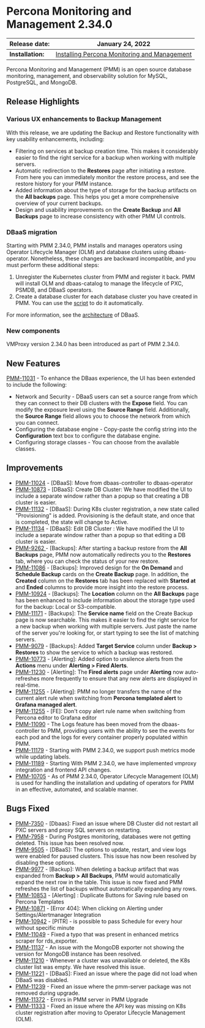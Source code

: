 
# Percona Monitoring and Management 2.34.0


| **Release date:** | January 24, 2022                                                                                    |
| ----------------- | ----------------------------------------------------------------------------------------------- |
| **Installation:** | [Installing Percona Monitoring and Management](https://www.percona.com/software/pmm/quickstart) |

Percona Monitoring and Management (PMM) is an open source database monitoring, management, and observability solution for MySQL, PostgreSQL, and MongoDB.



## Release Highlights

### Various UX enhancements to Backup Management

 With this release, we are updating the Backup and Restore functionality with key usability enhancements, including:

- Filtering on services at backup creation time. This makes it considerably easier to find the right service for a backup when working with multiple servers.
- Automatic redirection to the **Restores** page after initiating a restore. From here you can immediately monitor the restore process, and see the restore history for your PMM instance.
- Added information about the type of storage for the backup artifacts on the  **All backups** page. This helps you get a more comprehensive overview of your current backups.
- Design and usability improvements on the **Create Backup** and **All Backups** page to increase consistency with other PMM UI controls.


### DBaaS migration

Starting with PMM 2.34.0, PMM installs and manages operators using Operator Lifecycle Manager (OLM) and database clusters using dbaas-operator. Nonetheless, these changes are backward incompatible, and you must perform these additional steps:

1. Unregister the Kubernetes cluster from PMM and register it back. PMM will install OLM and dbaas-catalog to manage the lifecycle of PXC, PSMDB, and DBaaS operators.
2. Create a database cluster for each database cluster you have created in PMM. You can use the [script]() to do it automatically.

For more information, see the [architecture]() of DBaaS.

### New components

VMProxy version 2.34.0 has been introduced as part of PMM 2.34.0.

## New Features

[PMM-11031](https://jira.percona.com/browse/PMM-11031) - To enhance the DBaas experience, the UI has been extended to include the following:

- Network and Security - DBaaS users can set a source range from which they can connect to their DB clusters with the **Expose** field. You can modify the exposure level using the **Source Range** field. Additionally, the **Source Range** field allows you to choose the network from which you can connect.
- Configuring the database engine - Copy-paste the config string into the **Configuration** text box to configure the database engine.
- Configuring storage classes - You can choose from the available classes.


## Improvements

- [PMM-11024](https://jira.percona.com/browse/PMM-11024) - [DBaaS]: Move from dbaas-controller to dbaas-operator
- [PMM-10873](https://jira.percona.com/browse/PMM-10873) - [DBaaS]: Create DB Cluster: We have modified the UI to include a separate window rather than a popup so that creating a DB cluster is easier.
- [PMM-11132](https://jira.percona.com/browse/PMM-11132) - [DBaaS]: During K8s cluster registration, a new state called "Provisioning" is added. Provisioning is the default state, and once that is completed, the state will change to Active.
- [PMM-11134](https://jira.percona.com/browse/PMM-11134) - [DBaaS]: Edit DB Cluster : We have modified the UI to include a separate window rather than a popup so that editing a DB cluster is easier.
- [PMM-9262 ](https://jira.percona.com/browse/PMM-9262)  - [Backups]: After starting a backup restore from the **All Backups** page, PMM now automatically redirects you to the **Restores** tab, where you can check the status of your new restore.
- [PMM-11086](https://jira.percona.com/browse/PMM-11086) - [Backups]: Improved design for the **On Demand** and **Schedule Backup** cards on the **Create Backup** page. In addition, the **Created** column on the **Restores** tab has been replaced with **Started at** and **Ended** columns to provide more insight into the restore process.
- [PMM-10924](https://jira.percona.com/browse/PMM-10924) - [Backups]: The **Location** column on the **All Backups** page has been enhanced to include information about the storage type used for the backup: Local or S3-compatible.
- [PMM-11171](https://jira.percona.com/browse/PMM-11171) - [Backups]: The **Service name** field on the Create Backup page is now searchable. This makes it easier to find the right service for a new backup when working with multiple servers. Just paste the name of the server you're looking for, or start typing to see the list of matching servers.
- [PMM-9079](https://jira.percona.com/browse/PMM-9079)   - [Backups]: Added **Target Service** column under **Backup > Restores** to show the service to which a backup was restored.
- [PMM-10773](https://jira.percona.com/browse/PMM-10773) - [Alerting]: Added option to unsilence alerts from the **Actions** menu under **Alerting > Fired Alerts**.
- [PMM-11230](https://jira.percona.com/browse/PMM-11230) - [Alerting]: The **Fired alerts** page under **Alerting** now auto-refreshes more frequently to ensure that any new alerts are displayed in real-time.
- [PMM-11255](https://jira.percona.com/browse/PMM-11255) - [Alerting]: PMM no longer transfers the name of the current alert rule when switching from **Percona templated alert** to **Grafana managed alert**.
- [PMM-11255](https://jira.percona.com/browse/PMM-11255) - [FE]: Don't copy alert rule name when switching from Percona editor to Grafana editor
- [PMM-11090](https://jira.percona.com/browse/PMM-11090) - The Logs feature has been moved from the dbaas-controller to PMM, providing users with the ability to see the events for each pod and the logs for every container properly populated within PMM.
- [PMM-11179](https://jira.percona.com/browse/PMM-11179) - Starting with PMM 2.34.0, we support push metrics mode while updating labels.
- [PMM-11189](https://jira.percona.com/browse/PMM-11189) - Starting With PMM 2.34.0, we have implemented vmproxy integration and frontend API changes.
- [PMM-10705](https://jira.percona.com/browse/PMM-10705) - As of PMM 2.34.0, Operator Lifecycle Management (OLM) is used for handling the installation and updating of operators for PMM in an effective, automated, and scalable manner.

## Bugs Fixed

- [PMM-7350](https://jira.percona.com/browse/PMM-7350) - [Dbaas]: Fixed an issue where DB Cluster did not restart all PXC servers and proxy SQL servers on restarting.
- [PMM-7958](https://jira.percona.com/browse/PMM-7958) - During Postgres monitoring, databases were not getting deleted. This issue has been resolved now.
- [PMM-9505](https://jira.percona.com/browse/PMM-9505) - [DBaaS]: The options to update, restart, and view logs were enabled for paused clusters. This issue has now been resolved by disabling these options.
- [PMM-9977](https://jira.percona.com/browse/PMM-9505) - [Backup]: When deleting a backup artifact that was expanded from **Backup > All Backups**, PMM would automatically expand the next row in the table. This issue is now fixed and PMM refreshes the list of backups without automatically expanding any rows.
- [PMM-10853](https://jira.percona.com/browse/PMM-10853) - [Alerting] : Duplicate Buttons for Saving rule based on Percona Templates
- [PMM-10871](https://jira.percona.com/browse/PMM-10871) - [Error 404]: When clicking on Alerting under Settings/Alertmanager Integration
- [PMM-10942](https://jira.percona.com/browse/PMM-10942) - [PITR] - is possible to pass Schedule for every hour without specific minute
- [PMM-11049](https://jira.percona.com/browse/PMM-11049) - Fixed a typo that was present in enhanced metrics scraper for rds_exporter.
- [PMM-11137](https://jira.percona.com/browse/PMM-11137) - An issue with the MongoDB exporter not showing the version for MongoDB instance has been resolved.
- [PMM-11210](https://jira.percona.com/browse/PMM-11210) - Whenever a cluster was unavailable or deleted, the K8s cluster list was empty. We have resolved this issue.
- [PMM-11221](https://jira.percona.com/browse/PMM-11221) - [DBaaS]: Fixed an issue where the page did not load when DBaaS was disabled.
- [PMM-11239](https://jira.percona.com/browse/PMM-11239) - Fixed an issue where the pmm-server package was not removed during upgrade.
- [PMM-11372](https://jira.percona.com/browse/PMM-11239) - Errors in PMM server in PMM Upgrade
- [PMM-11333](https://jira.percona.com/browse/PMM-11333) - Fixed an issue where the API key was missing on K8s cluster registration after moving to Operator Lifecycle Management (OLM).


